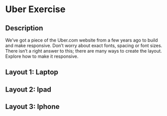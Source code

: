 # Uber Exercise

## Description 
We’ve got a piece of the Uber.com website from a few years ago to build and make responsive. Don’t worry about exact fonts, spacing or font sizes. There isn’t a right answer to this; there are many ways to create the layout. Explore how to make it responsive.
## Layout 1: Laptop 

## Layout 2: Ipad

## Layout 3: Iphone 
